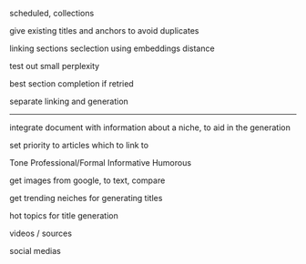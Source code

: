 scheduled, collections

give existing titles and anchors to avoid duplicates

linking sections seclection using embeddings distance

test out small perplexity

best section completion if retried

separate linking and generation

---

integrate document with information about a niche, to aid in the generation

set priority to articles which to link to

Tone
Professional/Formal
Informative
Humorous

get images from google, to text, compare

get trending neiches for generating titles

hot topics for title generation

videos / sources

social medias
